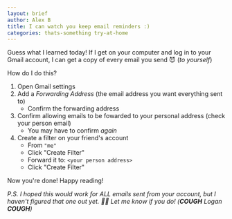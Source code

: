```yaml
---
layout: brief
author: Alex B
title: I can watch you keep email reminders :)
categories: thats-something try-at-home
---
```


Guess what I learned today! If I get on your computer and log in to your Gmail account, I can get a copy of every email you send 😈 (_to yourself_)

How do I do this?

1. Open Gmail settings
1. Add a _Forwarding Address_ (the email address you want everything sent to)
    - Confirm the forwarding address
1. Confirm allowing emails to be fowarded to your personal address (check your person email)
    - You may have to confirm _again_
1. Create a filter on your friend's account
    - From `"me"`
    - Click "Create Filter"
    - Forward it to: `<your person address>`
    - Click "Create Filter"

Now you're done! Happy reading!

_P.S. I hoped this would work for ALL emails sent from your account, but I haven't figured that one out yet. 🤷‍♀️ Let me know if you do! (**COUGH** Logan **COUGH**)_
